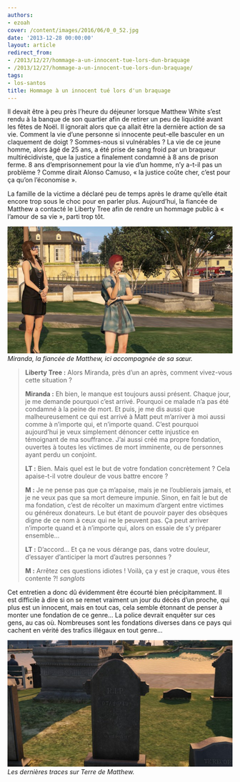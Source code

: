 ```yaml
---
authors:
- ezoah
cover: /content/images/2016/06/0_0_52.jpg
date: '2013-12-28 00:00:00'
layout: article
redirect_from:
- /2013/12/27/hommage-a-un-innocent-tue-lors-dun-braquage
- /2013/12/27/hommage-a-un-innocent-tue-lors-dun-braquage/
tags:
- los-santos
title: Hommage à un innocent tué lors d'un braquage
---
```



Il devait être à peu près l’heure du déjeuner lorsque Matthew White s’est rendu à la banque de son quartier afin de retirer un peu de liquidité avant les fêtes de Noël. Il ignorait alors que ça allait être la dernière action de sa vie. Comment la vie d’une personne si innocente peut-elle basculer en un claquement de doigt ? Sommes-nous si vulnérables ? La vie de ce jeune homme, alors âgé de 25 ans, a été prise de sang froid par un braqueur multirécidiviste, que la justice a finalement condamné à 8 ans de prison ferme. 8 ans d’emprisonnement pour la vie d’un homme, n’y a-t-il pas un problème ? Comme dirait Alonso Camuso, « la justice coûte cher, c’est pour ça qu’on l’économise ».

La famille de la victime a déclaré peu de temps après le drame qu’elle était encore trop sous le choc pour en parler plus. Aujourd’hui, la fiancée de Matthew a contacté le Liberty Tree afin de rendre un hommage public à « l’amour de sa vie », parti trop tôt.

![Miranda, la fiancée de Matthew, ici accompagnée de sa sœur.](/content/images/2016/06/0_0_60.jpg)
_Miranda, la fiancée de Matthew, ici accompagnée de sa sœur._

> **Liberty Tree :** Alors Miranda, près d’un an après, comment vivez-vous cette situation ?
> 
> **Miranda :** Eh bien, le manque est toujours aussi présent. Chaque jour, je me demande pourquoi c’est arrivé. Pourquoi ce malade n’a pas été condamné à la peine de mort. Et puis, je me dis aussi que malheureusement ce qui est arrivé à Matt peut m’arriver à moi aussi comme à n’importe qui, et n’importe quand. C’est pourquoi aujourd’hui je veux simplement dénoncer cette injustice en témoignant de ma souffrance. J’ai aussi créé ma propre fondation, ouvertes à toutes les victimes de mort imminente, ou de personnes ayant perdu un conjoint.
> 
> **LT :** Bien. Mais quel est le but de votre fondation concrètement ? Cela apaise-t-il votre douleur de vous battre encore ?
> 
> **M :** Je ne pense pas que ça m’apaise, mais je ne l’oublierais jamais, et je ne veux pas que sa mort demeure impunie. Sinon, en fait le but de ma fondation, c’est de récolter un maximum d’argent entre victimes ou généreux donateurs. Le but étant de pouvoir payer des obsèques digne de ce nom à ceux qui ne le peuvent pas. Ça peut arriver n’importe quand et à n’importe qui, alors on essaie de s’y préparer ensemble…
> 
> **LT :** D’accord… Et ça ne vous dérange pas, dans votre douleur, d’essayer d’anticiper la mort d’autres personnes ?
> 
> **M :** Arrêtez ces questions idiotes ! Voilà, ça y est je craque, vous êtes contente ?! _sanglots_

Cet entretien a donc dû évidemment être écourté bien précipitamment. Il est difficile à dire si on se remet vraiment un jour du décès d’un proche, qui plus est un innocent, mais en tout cas, cela semble étonnant de penser à monter une fondation de ce genre… La police devrait enquêter sur ces gens, au cas où. Nombreuses sont les fondations diverses dans ce pays qui cachent en vérité des trafics illégaux en tout genre…

![Les dernières traces sur Terre de Matthew.](/content/images/2016/06/0_0_61.jpg)
_Les dernières traces sur Terre de Matthew._